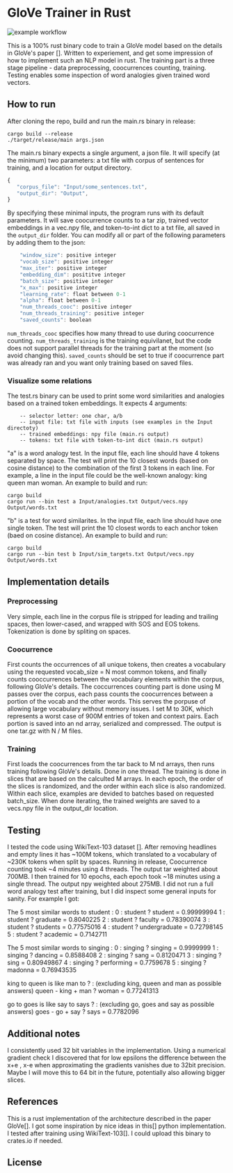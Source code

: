 # GloVe Trainer in Rust

![example workflow](https://github.com/Sabn0/GloVe-Rs/actions/workflows/rust.yml/badge.svg)

This is a 100% rust binary code to train a GloVe model based on the details in GloVe's paper [].
Written to experiement, and get some impression of how to implement such an NLP model in rust.
The training part is a three stage pipeline - data preprocessing, coocurrences counting, training.
Testing enables some inspection of word analogies given trained word vectors.

 ## How to run
 After cloning the repo, build and run the main.rs binary in release:
 ```
 cargo build --release
./target/release/main args.json
 ```
 The main.rs binary expects a single argument, a json file. It will specify (at the minimum) two parameters: a txt file with corpus
 of sentences for training, and a location for output directory. 
 ```javascript
 {
 	"corpus_file": "Input/some_sentences.txt",
	"output_dir": "Output",
 }
 ```
By specifying these minimal inputs, the program runs with its default parameters. It will save coocurrence counts to a tar zip,
trained vector embeddings in a vec.npy file, and token-to-int dict to a txt file, all saved in the `output_dir` folder. 
You can modify all or part of the following parameters by adding them to the json:
```javascript
    "window_size": positive integer
    "vocab_size": positive integer
    "max_iter": positive integer
    "embedding_dim": posititve integer
    "batch_size": positive integer
    "x_max": positive integer
    "learning_rate": float between 0-1
    "alpha": float between 0-1
    "num_threads_cooc": positive integer
    "num_threads_training": positive integer
    "saved_counts": boolean
```
`num_threads_cooc` specifies how many thread to use during coocurrence counting. `num_threads_training` is the training 
equivilanet, but the code does not support parallel threads for the training part at the moment (so avoid changing this).
`saved_counts` should be set to true if coocurrence part was already ran and you want only training based on saved files.

### Visualize some relations
The test.rs binary can be used to print some word similarities and analogies based on a trained token embeddings. It expects 4 arguments:
```
    -- selector letter: one char, a/b
    -- input file: txt file with inputs (see examples in the Input directoty)
    -- trained embeddings: npy file (main.rs output)
    -- tokens: txt file with token-to-int dict (main.rs output)
```

"a" is a word analogy test. In the input file, each line should have 4 tokens separated by space. The test will print the 10
closest words (based on cosine distance) to the combination of the first 3 tokens in each line. For example, a line in the input file could be the well-known analogy: king queen man woman. An example to build and run:
 ```
 cargo build
 cargo run --bin test a Input/analogies.txt Output/vecs.npy Output/words.txt
 ```

"b" is a test for word similarites. In the input file, each line should have one single token. The test will print the 10 closest words to each anchor token (baed on cosine distance). An example to build and run:
 ```
 cargo build
 cargo run --bin test b Input/sim_targets.txt Output/vecs.npy Output/words.txt
 ```

## Implementation details
### Preprocessing
Very simple, each line in the corpus file is stripped for leading and trailing spaces, then lower-cased, and wrapped with SOS and
EOS tokens. Tokenization is done by spliting on spaces.
### Coocurrence
First counts the occurrences of all unique tokens, then creates a vocabulary using the requested vocab_size = N most common tokens, and finally counts cooccurrences between the vocabulary elements within the corpus, following GloVe's details. The coccurrences counting part is done using M passes over the corpus, each pass counts the coocurrences between a portion of the vocab and the other words. This serves the porpuse of allowing large vocabulary without memory issues. I set M to 30K, which represents a worst case of 900M entries of token and context pairs. Each portion is saved into an nd array, serialized and compressed. The output is one tar.gz with N / M files.
### Training
First loads the coocurrences from the tar back to M nd arrays, then runs training following GloVe's details. Done in one thread. The training is done in slices that are based on the calculted M arrays. In each epoch, the order of the slices is randomized, and the order within each slice is also randomized. Within each slice, examples are devided to batches based on requested batch_size. When done iterating, the trained weights are saved to a vecs.npy file in the output_dir location.

## Testing
I tested the code using WikiText-103 dataset []. 
After removing headlines and empty lines it has ~100M tokens, which translated to a vocabulary of ~230K tokens when split by spaces. 
Running in release, Coocurrence counting took ~4 minutes using 4 threads. The output tar weighted about 700MB. I then trained for 10 epochs, each epoch took ~18 minutes using a single thread. The output npy weighted about 275MB.
I did not run a full word analogy test after training, but I did inspect some general inputs for sanity. For example I got: 

The 5 most similar words to student :
0 : student ? student = 0.99999994
1 : student ? graduate = 0.8040225
2 : student ? faculty = 0.78390074
3 : student ? students = 0.77575016
4 : student ? undergraduate = 0.72798145
5 : student ? academic = 0.7142711

The 5 most similar words to singing : 
0 : singing ? singing = 0.9999999
1 : singing ? dancing = 0.8588408
2 : singing ? sang = 0.8120471
3 : singing ? sing = 0.80949867
4 : singing ? performing = 0.7759678
5 : singing ? madonna = 0.76943535

king to queen is like man to ? : (excluding king, queen and man as possible answers)
queen - king + man ? woman = 0.77241313

go to goes is like say to says ? : (excluding go, goes and say as possible answers)
goes - go + say ? says = 0.7782096

## Additional notes
I consistently used 32 bit variables in the implementation. Using a numerical gradient check I discovered that for low epsilons
the difference between the x+e , x-e when approximating the gradients vanishes due to 32bit precision. Maybe I will move this to 64
bit in the future, potentially also allowing bigger slices.

## References
This is a rust implementation of the architecture described in the paper GloVe[].
I got some inspiration by nice ideas in this[] python implementation.
I tested after training using WikiText-103[].
I could upload this binary to crates.io if needed.

## License


